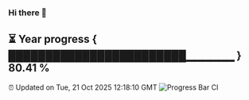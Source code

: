 ### Hi there 👋
⏳ Year progress { ████████████████████████▁▁▁▁▁▁ } 80.41 %
---
⏰ Updated on Tue, 21 Oct 2025 12:18:10 GMT
![Progress Bar CI](https://github.com/Moyi321/Moyi321/workflows/Progress%20Bar%20CI/badge.svg)
